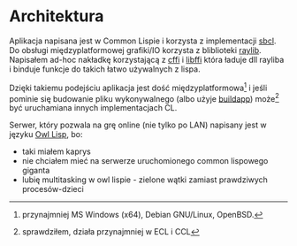 # Architektura

Aplikacja napisana jest w Common Lispie i korzysta z implementacji [sbcl](https://sbcl.org).
Do obsługi międzyplatformowej grafiki/IO korzysta z bliblioteki [raylib](https://raylib.com).
Napisałem ad-hoc nakładkę korzystającą z [cffi](https://cffi.common-lisp.dev/)
i [libffi](https://www.chiark.greenend.org.uk/doc/libffi-dev/html/) która ładuje dll
rayliba i binduje funkcje do takich łatwo używalnych z lispa.

Dzięki takiemu podejściu aplikacja jest dość międzyplatformowa[^1] i jeśli pominie się
budowanie pliku wykonywalnego (albo użyje [buildapp](https://www.xach.com/lisp/buildapp)) może[^2]
być uruchamiana innych implementacjach CL.

Serwer, który pozwala na grę online (nie tylko po LAN) napisany jest w języku [Owl Lisp](https://gitlab.com/owl-lisp/owl), bo:

- taki miałem kaprys 
- nie chciałem mieć na serwerze uruchomionego common lispowego giganta
- lubię multitasking w owl lispie - zielone wątki zamiast prawdziwych procesów-dzieci

[^1]: przynajmniej MS Windows (x64), Debian GNU/Linux, OpenBSD.
[^2]: sprawdziłem, działa przynajmniej w ECL i CCL

